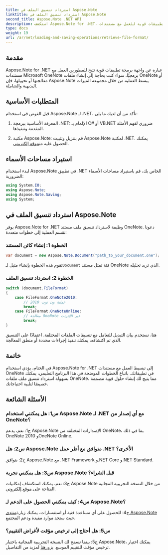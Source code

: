 ```yaml
---
title: استرداد تنسيق الملف في Aspose.Note
linktitle: استرداد تنسيق الملف في Aspose.Note
second_title: Aspose.Note .NET API
description: استكشف Aspose.Note for .NET، وهي واجهة برمجة تطبيقات قوية للعمل مع مستندات Microsoft OneNote برمجيًا.
type: docs
weight: 19
url: /ar/net/loading-and-saving-operations/retrieve-file-format/
---
```

## مقدمة

Aspose.Note for .NET عبارة عن واجهة برمجة تطبيقات قوية تتيح للمطورين العمل مع مستندات Microsoft OneNote برمجيًا. سواء كنت بحاجة إلى إنشاء ملفات OneNote أو معالجتها أو تحويلها، فإن Aspose.Note يبسط العملية من خلال مجموعة الميزات البديهية والشاملة.

## المتطلبات الأساسية

قبل الغوص في استخدام Aspose.Note لـ .NET، تأكد من أن لديك ما يلي:

1. المعرفة الأساسية ببرمجة .NET: الإلمام بـ C# أو VB.NET ضروري لفهم الأمثلة المقدمة وتنفيذها.
   
2.  مكتبة Aspose.Note: قم بتنزيل وتثبيت Aspose.Note لمكتبة .NET. يمكنك الحصول عليه من[موقع إلكتروني](https://releases.aspose.com/note/net/).

## استيراد مساحات الأسماء

لبدء استخدام Aspose.Note في تطبيق .NET الخاص بك، قم باستيراد مساحات الأسماء الضرورية:

```csharp
using System.IO;
using Aspose.Note;
using Aspose.Note.Saving;
using System;
```

## استرداد تنسيق الملف في Aspose.Note

يوفر Aspose.Note for .NET وظيفة لاسترداد تنسيق ملف مستند OneNote. دعونا نقسم العملية إلى خطوات متعددة:

### الخطوة 1: إنشاء كائن المستند

```csharp
var document = new Aspose.Note.Document("path_to_your_document.one");
```

 تقوم هذه الخطوة بإنشاء مثيل لـ`Document` فئة تمثل مستند OneNote الذي تريد تحليله.

### الخطوة 2: استرداد تنسيق الملف

```csharp
switch (document.FileFormat)
{
    case FileFormat.OneNote2010:
        // عملية ون نوت 2010
        break;
    case FileFormat.OneNoteOnline:
        // معالجة OneNote عبر الإنترنت
        break;
}
```

هنا، نستخدم بيان التبديل للتعامل مع تنسيقات الملفات المختلفة. اعتمادًا على التنسيق الذي تم اكتشافه، يمكنك تنفيذ إجراءات محددة أو منطق المعالجة.

## خاتمة

في الختام، يؤدي استخدام Aspose.Note for .NET إلى تبسيط العمل مع مستندات OneNote في تطبيقاتك. باتباع الخطوات الموضحة في هذا البرنامج التعليمي، يمكنك بسهولة استرداد تنسيق ملف ملفات OneNote، مما يتيح لك إنشاء حلول قوية مصممة خصيصًا لتلبية احتياجاتك.

## الأسئلة الشائعة

### س1: هل يمكنني استخدام Aspose.Note لـ .NET مع أي إصدار من OneNote؟

ج1: نعم، يدعم Aspose.Note الإصدارات المختلفة من OneNote، بما في ذلك OneNote 2010 وOneNote Online.

### س2: هل Aspose.Note متوافق مع أطر عمل .NET الأخرى؟

ج2: يتوافق Aspose.Note مع .NET Framework و.NET Core و.NET Standard.

### س3: هل يمكنني تجربة Aspose.Note قبل الشراء؟

ج3: نعم، يمكنك استكشاف إمكانيات Aspose.Note من خلال النسخة التجريبية المجانية المتاحة على[ موقع إلكتروني](https://releases.aspose.com/).

### س4: كيف يمكنني الحصول على الدعم لـ Aspose.Note؟

 ج4: للحصول على أي مساعدة فنية أو استفسارات، يمكنك زيارة[منتدى Aspose.Note](https://forum.aspose.com/c/note/28) حيث ستجد موارد مفيدة ودعم المجتمع.

### س5: هل أحتاج إلى ترخيص مؤقت لأغراض التقييم؟

 ج5: بينما تسمح لك النسخة التجريبية المجانية باختبار Aspose.Note، يمكنك اختيار ترخيص مؤقت للتقييم الموسع. يزور[هنا](https://purchase.aspose.com/temporary-license/) لمزيد من التفاصيل.